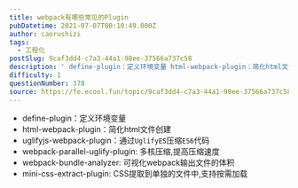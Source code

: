```yaml
---
title: webpack有哪些常见的Plugin
pubDatetime: 2021-07-07T00:10:49.000Z
author: caorushizi
tags:
  - 工程化
postSlug: 9caf3dd4-c7a3-44a1-98ee-37566a737c58
description: ' define-plugin：定义环境变量 html-webpack-plugin：简化html文件创建 uglifyjs-webpack-plugin：通过UglifyES压缩ES6代码 webpack-parallel-uglify-plugin: 多核压缩,提高压缩速度 webpack-bundle-analyzer: 可视化webpack输出文件的体积 mini-css-extract-p'
difficulty: 1
questionNumber: 378
source: https://fe.ecool.fun/topic/9caf3dd4-c7a3-44a1-98ee-37566a737c58
---
```


<ul><li> define-plugin：定义环境变量</li><li> html-webpack-plugin：简化html文件创建</li><li> uglifyjs-webpack-plugin：通过<code>UglifyES</code>压缩<code>ES6</code>代码</li><li> webpack-parallel-uglify-plugin: 多核压缩,提高压缩速度</li><li> webpack-bundle-analyzer: 可视化webpack输出文件的体积</li><li> mini-css-extract-plugin: CSS提取到单独的文件中,支持按需加载<br/><br/></li></ul>

